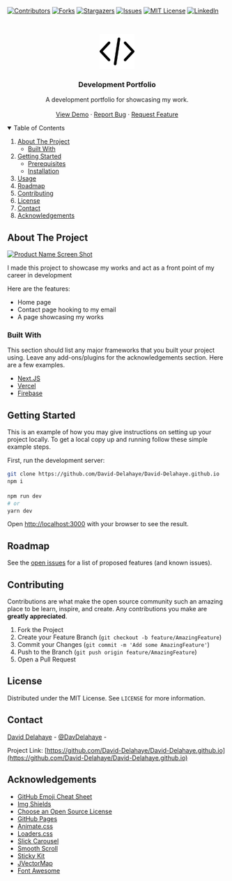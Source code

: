 <!-- PROJECT SHIELDS -->
<!--
*** I'm using markdown "reference style" links for readability.
*** Reference links are enclosed in brackets [ ] instead of parentheses ( ).
*** See the bottom of this document for the declaration of the reference variables
*** for contributors-url, forks-url, etc. This is an optional, concise syntax you may use.
*** https://www.markdownguide.org/basic-syntax/#reference-style-links
-->
[![Contributors][contributors-shield]][contributors-url]
[![Forks][forks-shield]][forks-url]
[![Stargazers][stars-shield]][stars-url]
[![Issues][issues-shield]][issues-url]
[![MIT License][license-shield]][license-url]
[![LinkedIn][linkedin-shield]][linkedin-url]



<!-- PROJECT LOGO -->
<br />
<p align="center">
  <a href="https://github.com/othneildrew/Best-README-Template">
    <img src="public/favicon.svg" alt="Logo" width="80" height="80">
  </a>

  <h3 align="center">Development Portfolio</h3>

  <p align="center">
    A development portfolio for showcasing my work.
    <br />
    <br />
    <a href="https://david-delahaye.co.uk/">View Demo</a>
    ·
    <a href="https://github.com/David-Delahaye/David-Delahaye.github.io/issues">Report Bug</a>
    ·
    <a href="https://github.com/David-Delahaye/David-Delahaye.github.io/issues">Request Feature</a>
  </p>
</p>



<!-- TABLE OF CONTENTS -->
<details open="open">
  <summary>Table of Contents</summary>
  <ol>
    <li>
      <a href="#about-the-project">About The Project</a>
      <ul>
        <li><a href="#built-with">Built With</a></li>
      </ul>
    </li>
    <li>
      <a href="#getting-started">Getting Started</a>
      <ul>
        <li><a href="#prerequisites">Prerequisites</a></li>
        <li><a href="#installation">Installation</a></li>
      </ul>
    </li>
    <li><a href="#usage">Usage</a></li>
    <li><a href="#roadmap">Roadmap</a></li>
    <li><a href="#contributing">Contributing</a></li>
    <li><a href="#license">License</a></li>
    <li><a href="#contact">Contact</a></li>
    <li><a href="#acknowledgements">Acknowledgements</a></li>
  </ol>
</details>



<!-- ABOUT THE PROJECT -->
## About The Project

[![Product Name Screen Shot][product-screenshot]](https://example.com)

I made this project to showcase my works and act as a front point of my career in development

Here are the features:
* Home page
* Contact page hooking to my email
* A page showcasing my works

### Built With

This section should list any major frameworks that you built your project using. Leave any add-ons/plugins for the acknowledgements section. Here are a few examples.
* [Next.JS](https://nextjs.org)
* [Vercel](https://vercel.com)
* [Firebase](https://firebase.google.com)


<!-- GETTING STARTED -->
## Getting Started

This is an example of how you may give instructions on setting up your project locally.
To get a local copy up and running follow these simple example steps.

First, run the development server:

```bash
git clone https://github.com/David-Delahaye/David-Delahaye.github.io
npm i

npm run dev
# or
yarn dev
```

Open [http://localhost:3000](http://localhost:3000) with your browser to see the result.


<!-- ROADMAP -->
## Roadmap

See the [open issues](https://github.com/David-Delahaye/David-Delahaye.github.io/issues) for a list of proposed features (and known issues).



<!-- CONTRIBUTING -->
## Contributing

Contributions are what make the open source community such an amazing place to be learn, inspire, and create. Any contributions you make are **greatly appreciated**.

1. Fork the Project
2. Create your Feature Branch (`git checkout -b feature/AmazingFeature`)
3. Commit your Changes (`git commit -m 'Add some AmazingFeature'`)
4. Push to the Branch (`git push origin feature/AmazingFeature`)
5. Open a Pull Request



<!-- LICENSE -->
## License

Distributed under the MIT License. See `LICENSE` for more information.



<!-- CONTACT -->
## Contact

[David Delahaye](https://david-delahaye.co.uk/) - [@DavDelahaye](https://twitter.com/DavDelahaye) - 

Project Link: [https://github.com/David-Delahaye/David-Delahaye.github.io](https://github.com/David-Delahaye/David-Delahaye.github.io)



<!-- ACKNOWLEDGEMENTS -->
## Acknowledgements
* [GitHub Emoji Cheat Sheet](https://www.webpagefx.com/tools/emoji-cheat-sheet)
* [Img Shields](https://shields.io)
* [Choose an Open Source License](https://choosealicense.com)
* [GitHub Pages](https://pages.github.com)
* [Animate.css](https://daneden.github.io/animate.css)
* [Loaders.css](https://connoratherton.com/loaders)
* [Slick Carousel](https://kenwheeler.github.io/slick)
* [Smooth Scroll](https://github.com/cferdinandi/smooth-scroll)
* [Sticky Kit](http://leafo.net/sticky-kit)
* [JVectorMap](http://jvectormap.com)
* [Font Awesome](https://fontawesome.com)





<!-- MARKDOWN LINKS & IMAGES -->
<!-- https://www.markdownguide.org/basic-syntax/#reference-style-links -->
[contributors-shield]: https://img.shields.io/github/contributors/David-Delahaye/David-Delahaye.github.io.svg?style=for-the-badge
[contributors-url]: https://github.com/David-Delahaye/David-Delahaye.github.io/graphs/contributors
[forks-shield]: https://img.shields.io/github/forks/David-Delahaye/David-Delahaye.github.io.svg?style=for-the-badge
[forks-url]: https://github.com/David-Delahaye/David-Delahaye.github.io/network/members
[stars-shield]: https://img.shields.io/github/stars/David-Delahaye/David-Delahaye.github.io.svg?style=for-the-badge
[stars-url]: https://github.com/David-Delahaye/David-Delahaye.github.io/stargazers
[issues-shield]: https://img.shields.io/github/issues/David-Delahaye/David-Delahaye.github.io.svg?style=for-the-badge
[issues-url]: https://github.com/David-Delahaye/David-Delahaye.github.io/issues
[license-shield]: https://img.shields.io/github/license/David-Delahaye/David-Delahaye.github.io.svg?style=for-the-badge
[license-url]: https://github.com/David-Delahaye/David-Delahaye.github.io/blob/master/LICENSE.txt
[linkedin-shield]: https://img.shields.io/badge/-LinkedIn-black.svg?style=for-the-badge&logo=linkedin&colorB=555
[linkedin-url]: https://www.linkedin.com/in/david-delahaye-5643381b8/
[product-screenshot]: public/splash.jpg
